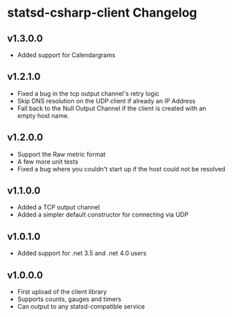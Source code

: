 # statsd-csharp-client Changelog

## v1.3.0.0
* Added support for Calendargrams

## v1.2.1.0
* Fixed a bug in the tcp output channel's retry logic
* Skip DNS resolution on the UDP client if already an IP Address
* Fall back to the Null Output Channel if the client is created with an empty host name.

## v1.2.0.0
* Support the Raw metric format
* A few more unit tests
* Fixed a bug where you couldn't start up if the host could not be resolved

## v1.1.0.0
* Added a TCP output channel
* Added a simpler default constructor for connecting via UDP

## v1.0.1.0
* Added support for .net 3.5 and .net 4.0 users

## v1.0.0.0
* First upload of the client library
* Supports counts, gauges and timers
* Can output to any statsd-compatible service